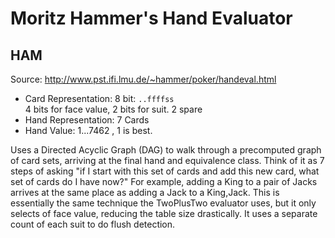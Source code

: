 # Moritz Hammer's Hand Evaluator
## HAM

Source: http://www.pst.ifi.lmu.de/~hammer/poker/handeval.html



- Card Representation: 8 bit: `..ffffss`  
  4 bits for face value, 2 bits for suit. 2 spare
- Hand Representation: 7 Cards
- Hand Value: 1...7462 , 1 is best.



Uses a Directed Acyclic Graph (DAG) to walk through a precomputed graph of  card sets, arriving at the final hand and equivalence class.  Think of it as 7 steps of asking "if I start with this set of cards and add this new card, what set of cards do I have now?"  For example, adding a King to a pair of Jacks arrives at the same place as adding a Jack to a King,Jack.    This is essentially the same technique the TwoPlusTwo evaluator uses, but it only selects of face value, reducing the table size drastically. It uses a separate count of each suit to do flush detection.